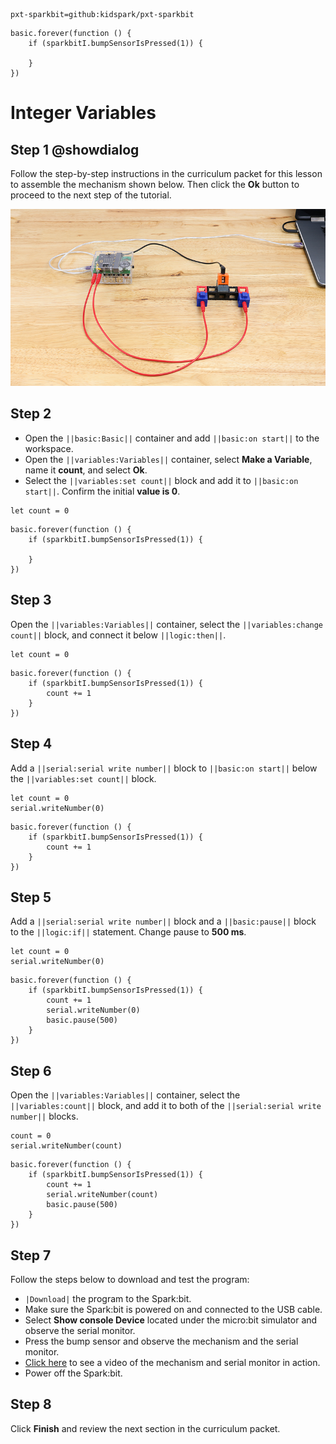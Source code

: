 ```package
pxt-sparkbit=github:kidspark/pxt-sparkbit
```

```template
basic.forever(function () {
    if (sparkbitI.bumpSensorIsPressed(1)) {
    	
    }
})
```

# Integer Variables

## Step 1 @showdialog

Follow the step-by-step instructions in the curriculum packet for this lesson to assemble the mechanism shown below. Then click the **Ok** button to proceed to the next step of the tutorial.

![integer-variables-1](https://raw.githubusercontent.com/KidSpark/tutorials/master/assets/3-3-integer-variables-1.png)

## Step 2

* Open the ``||basic:Basic||`` container and add ``||basic:on start||`` to the workspace.
* Open the ``||variables:Variables||`` container, select **Make a Variable**, name it **count**, and select **Ok**.
* Select the ``||variables:set count||`` block and add it to ``||basic:on start||``. Confirm the initial **value is 0**. 

```blocks
let count = 0
```

```blocks
basic.forever(function () {
    if (sparkbitI.bumpSensorIsPressed(1)) {
        
    }
})
```

## Step 3

Open the ``||variables:Variables||`` container, select the ``||variables:change count||`` block, and connect it below ``||logic:then||``.

```blocks
let count = 0
```

```blocks
basic.forever(function () {
    if (sparkbitI.bumpSensorIsPressed(1)) {
        count += 1
    }
})
```

## Step 4


Add a ``||serial:serial write number||`` block to ``||basic:on start||`` below the ``||variables:set count||`` block.


```blocks
let count = 0
serial.writeNumber(0)
```

```blocks
basic.forever(function () {
    if (sparkbitI.bumpSensorIsPressed(1)) {
        count += 1
    }
})
```

## Step 5

Add a ``||serial:serial write number||`` block and a ``||basic:pause||`` block to the ``||logic:if||`` statement. Change pause to **500 ms**.

```blocks
let count = 0
serial.writeNumber(0)
```

```blocks
basic.forever(function () {
    if (sparkbitI.bumpSensorIsPressed(1)) {
        count += 1
        serial.writeNumber(0)
        basic.pause(500)
    }
})
```

## Step 6

Open the ``||variables:Variables||`` container, select the ``||variables:count||`` block, and add it to both of the ``||serial:serial write number||`` blocks.

```blocks
count = 0
serial.writeNumber(count)
```

```blocks
basic.forever(function () {
    if (sparkbitI.bumpSensorIsPressed(1)) {
        count += 1
        serial.writeNumber(count)
        basic.pause(500)
    }
})
```

## Step 7

Follow the steps below to download and test the program:
* ``|Download|`` the program to the Spark:bit.
* Make sure the Spark:bit is powered on and connected to the USB cable.
* Select **Show console Device** located under the micro:bit simulator and observe the serial monitor.
* Press the bump sensor and observe the mechanism and the serial monitor.
* [Click here](https://youtu.be/i9J7VC1TM9U) to see a video of the mechanism and serial monitor in action.
* Power off the Spark:bit.

## Step 8

Click **Finish** and review the next section in the curriculum packet.